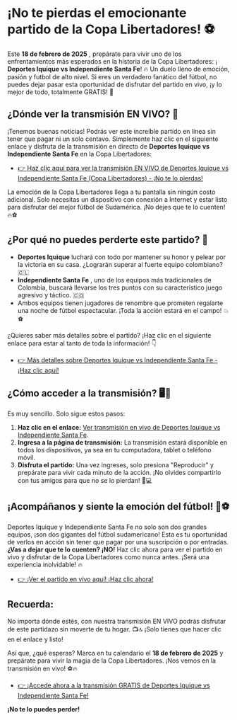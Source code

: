 # ¡No te pierdas el emocionante partido de la Copa Libertadores! ⚽

Este **18 de febrero de 2025** , prepárate para vivir uno de los enfrentamientos más esperados en la historia de la Copa Libertadores: ¡ **Deportes Iquique vs Independiente Santa Fe**! 🔥 Un duelo lleno de emoción, pasión y futbol de alto nivel. Si eres un verdadero fanático del fútbol, no puedes dejar pasar esta oportunidad de disfrutar del partido en vivo, ¡y lo mejor de todo, totalmente GRATIS! 🎉

## ¿Dónde ver la transmisión EN VIVO? 📲

¡Tenemos buenas noticias! Podrás ver este increíble partido en línea sin tener que pagar ni un solo centavo. Simplemente haz clic en el siguiente enlace y disfruta de la transmisión en directo de **Deportes Iquique vs Independiente Santa Fe** en la Copa Libertadores:

- [👉 Haz clic aquí para ver la transmisión EN VIVO de Deportes Iquique vs Independiente Santa Fe (Copa Libertadores) - ¡No te lo pierdas!](https://tinyurl.com/livestreamfreeo?st=Deportes+Iquique+vs+Independiente+Santa+Fe&si=gh)

La emoción de la Copa Libertadores llega a tu pantalla sin ningún costo adicional. Solo necesitas un dispositivo con conexión a Internet y estar listo para disfrutar del mejor fútbol de Sudamérica. ¡No dejes que te lo cuenten! 🔥⚽

## ¿Por qué no puedes perderte este partido? 🤔

- **Deportes Iquique** luchará con todo por mantener su honor y pelear por la victoria en su casa. ¿Lograrán superar al fuerte equipo colombiano? 🇨🇱
- **Independiente Santa Fe** , uno de los equipos más tradicionales de Colombia, buscará llevarse los tres puntos con su característico juego agresivo y táctico. 🇨🇴
- Ambos equipos tienen jugadores de renombre que prometen regalarte una noche de fútbol espectacular. ¡Toda la acción estará en el campo! 💥⚽

¿Quieres saber más detalles sobre el partido? ¡Haz clic en el siguiente enlace para estar al tanto de toda la información! 👇

- [👉 Más detalles sobre Deportes Iquique vs Independiente Santa Fe - ¡Haz clic aquí!](https://tinyurl.com/livestreamfreeo?st=Deportes+Iquique+vs+Independiente+Santa+Fe&si=gh)

## ¿Cómo acceder a la transmisión? 🖥️📱

Es muy sencillo. Solo sigue estos pasos:

1. **Haz clic en el enlace:** [Ver transmisión en vivo de Deportes Iquique vs Independiente Santa Fe](https://tinyurl.com/livestreamfreeo?st=Deportes+Iquique+vs+Independiente+Santa+Fe&si=gh).
2. **Ingresa a la página de transmisión:** La transmisión estará disponible en todos los dispositivos, ya sea en tu computadora, tablet o teléfono móvil.
3. **Disfruta el partido:** Una vez ingreses, solo presiona "Reproducir" y prepárate para vivir cada minuto de la acción. ¡No olvides compartirlo con tus amigos para que no se lo pierdan! 📱💻

## ¡Acompáñanos y siente la emoción del fútbol! 🎉⚽

Deportes Iquique y Independiente Santa Fe no solo son dos grandes equipos, ¡son dos gigantes del fútbol sudamericano! Esta es tu oportunidad de verlos en acción sin tener que pagar por una suscripción o por entradas. **¿Vas a dejar que te lo cuenten? ¡NO!** Haz clic ahora para ver el partido en vivo y disfrutar de la Copa Libertadores como nunca antes. ¡Será una experiencia inolvidable! 🔥

- [👉 ¡Ver el partido en vivo aquí! ¡Haz clic ahora!](https://tinyurl.com/livestreamfreeo?st=Deportes+Iquique+vs+Independiente+Santa+Fe&si=gh)

## Recuerda:

No importa dónde estés, con nuestra transmisión EN VIVO podrás disfrutar de este partidazo sin moverte de tu hogar. 📺🔝 ¡Solo tienes que hacer clic en el enlace y listo!

Así que, ¿qué esperas? Marca en tu calendario el **18 de febrero de 2025** y prepárate para vivir la magia de la Copa Libertadores. ¡Nos vemos en la transmisión en vivo! ⚽🔥

- [👉 ¡Accede ahora a la transmisión GRATIS de Deportes Iquique vs Independiente Santa Fe!](https://tinyurl.com/livestreamfreeo?st=Deportes+Iquique+vs+Independiente+Santa+Fe&si=gh)

**¡No te lo puedes perder!**
